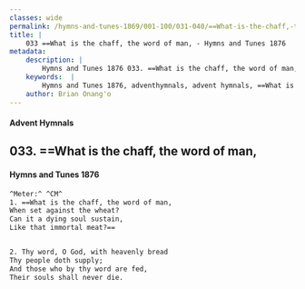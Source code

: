 ```yaml
---
classes: wide
permalink: /hymns-and-tunes-1869/001-100/031-040/==What-is-the-chaff,-the-word-of-man,/
title: |
    033 ==What is the chaff, the word of man, - Hymns and Tunes 1876
metadata:
    description: |
        Hymns and Tunes 1876 033. ==What is the chaff, the word of man,. When set against the wheat? Can it a dying soul sustain, Like that immortal meat?== 
    keywords:  |
        Hymns and Tunes 1876, adventhymnals, advent hymnals, ==What is the chaff, the word of man,, When set against the wheat?, 
    author: Brian Onang'o
---
```


#### Advent Hymnals
## 033. ==What is the chaff, the word of man,
####  Hymns and Tunes 1876

```txt
^Meter:^ ^CM^
1. ==What is the chaff, the word of man,
When set against the wheat?
Can it a dying soul sustain,
Like that immortal meat?==


2. Thy word, O God, with heavenly bread
Thy people doth supply;
And those who by thy word are fed,
Their souls shall never die.
```